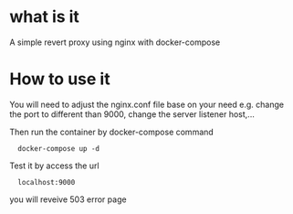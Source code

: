 # what is it
A simple revert proxy using nginx with docker-compose

# How to use it

You will need to adjust the nginx.conf file base on your need e.g. change the port to different than 9000, change the server listener host,...

Then run the container by docker-compose command
```
  docker-compose up -d
```
Test it by access the url
```
  localhost:9000
```
you will reveive 503 error page

  
